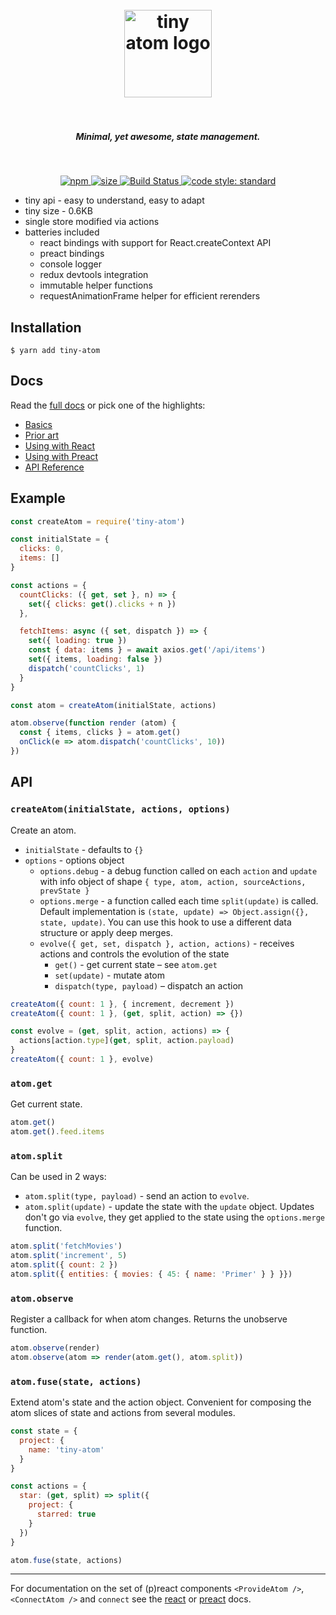 <h1 align="center">
  <br>
  <img src="https://user-images.githubusercontent.com/324440/32469476-cf1a8918-c34a-11e7-8ad2-c7a0c33d373c.png" alt="tiny atom logo" title="tiny atom logo" width='140px'>
  <br>
  <br>
</h1>

<h5 align="center">Minimal, yet awesome, state management.</h5>
<br />

<p align="center">
  <a href="https://www.npmjs.com/package/tiny-atom">
    <img src="https://img.shields.io/npm/v/tiny-atom.svg" alt="npm" />
  </a>
  <a href="http://img.badgesize.io/https://cdn.jsdelivr.net/npm/tiny-atom/index.min.js?compression=gzip">
    <img src="http://img.badgesize.io/https://cdn.jsdelivr.net/npm/tiny-atom/index.min.js?compression=gzip" alt="size" />
  </a>
  <a href="https://travis-ci.org/QubitProducts/tiny-atom">
    <img src="https://travis-ci.org/QubitProducts/tiny-atom.svg?branch=master" alt="Build Status" />
  </a>
  <a href="https://github.com/standard/standard">
    <img src="https://img.shields.io/badge/code_style-standard-brightgreen.svg" alt="code style: standard" />
  </a>
</p>

* tiny api - easy to understand, easy to adapt
* tiny size - 0.6KB
* single store modified via actions
* batteries included
  * react bindings with support for React.createContext API
  * preact bindings
  * console logger
  * redux devtools integration
  * immutable helper functions
  * requestAnimationFrame helper for efficient rerenders

## Installation

    $ yarn add tiny-atom

## Docs

Read the [full docs](https://qubitproducts.github.io/tiny-atom) or pick one of the highlights:

  * [Basics](https://qubitproducts.github.io/tiny-atom/basics)
  * [Prior art](https://qubitproducts.github.io/tiny-atom/prior-art)
  * [Using with React](https://qubitproducts.github.io/tiny-atom/using-with-react)
  * [Using with Preact](https://qubitproducts.github.io/tiny-atom/using-with-preact)
  * [API Reference](https://qubitproducts.github.io/tiny-atom/api-reference)

## Example

```js
const createAtom = require('tiny-atom')

const initialState = {
  clicks: 0,
  items: []
}

const actions = {
  countClicks: ({ get, set }, n) => {
    set({ clicks: get().clicks + n })
  },

  fetchItems: async ({ set, dispatch }) => {
    set({ loading: true })
    const { data: items } = await axios.get('/api/items')
    set({ items, loading: false })
    dispatch('countClicks', 1)
  }
}

const atom = createAtom(initialState, actions)

atom.observe(function render (atom) {
  const { items, clicks } = atom.get()
  onClick(e => atom.dispatch('countClicks', 10))
})
```

## API

### `createAtom(initialState, actions, options)`

Create an atom.

* `initialState` - defaults to `{}`
* `options` - options object
  * `options.debug` - a debug function called on each `action` and `update` with info object of shape `{ type, atom, action, sourceActions, prevState }`
  * `options.merge` - a function called each time `split(update)` is called. Default implementation is `(state, update) => Object.assign({}, state, update)`. You can use this hook to use a different data structure or apply deep merges.
  * `evolve({ get, set, dispatch }, action, actions)` - receives actions and controls the evolution of the state
    * `get()` - get current state – see `atom.get`
    * `set(update)` - mutate atom
    * `dispatch(type, payload)` – dispatch an action

```js
createAtom({ count: 1 }, { increment, decrement })
createAtom({ count: 1 }, (get, split, action) => {})

const evolve = (get, split, action, actions) => {
  actions[action.type](get, split, action.payload)
}
createAtom({ count: 1 }, evolve)
```

### `atom.get`

Get current state.

```js
atom.get()
atom.get().feed.items
```

### `atom.split`

Can be used in 2 ways:

* `atom.split(type, payload)` - send an action to `evolve`.
* `atom.split(update)` - update the state with the `update` object. Updates don't go via `evolve`, they get applied to the state using the `options.merge` function.

```js
atom.split('fetchMovies')
atom.split('increment', 5)
atom.split({ count: 2 })
atom.split({ entities: { movies: { 45: { name: 'Primer' } } }})
```

### `atom.observe`

Register a callback for when atom changes. Returns the unobserve function.

```js
atom.observe(render)
atom.observe(atom => render(atom.get(), atom.split))
```

### `atom.fuse(state, actions)`

Extend atom's state and the action object. Convenient for composing the atom slices of state and actions from several modules.

```js
const state = {
  project: {
    name: 'tiny-atom'
  }
}

const actions = {
  star: (get, split) => split({
    project: {
      starred: true
    }
  })
}

atom.fuse(state, actions)
```

---

For documentation on the set of (p)react components `<ProvideAtom />`, `<ConnectAtom />` and `connect` see the [react](https://qubitproducts.github.io/tiny-atom/using-with-react) or [preact](https://qubitproducts.github.io/tiny-atom/using-with-preact) docs.